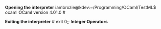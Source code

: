 **Opening the interpreter**
    iambrozie@kdev:~/Programming/OCaml/TestML$ ocaml
        OCaml version 4.01.0
    #

**Exiting the interpreter**
    # exit 0;;
**Integer Operators**